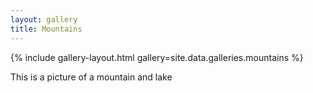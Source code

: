 ```yaml
---
layout: gallery
title: Mountains
---
```


{% include gallery-layout.html gallery=site.data.galleries.mountains %}

This is a picture of a mountain and lake

